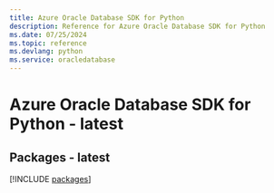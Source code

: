 ```yaml
---
title: Azure Oracle Database SDK for Python
description: Reference for Azure Oracle Database SDK for Python
ms.date: 07/25/2024
ms.topic: reference
ms.devlang: python
ms.service: oracledatabase
---
```

# Azure Oracle Database SDK for Python - latest
## Packages - latest
[!INCLUDE [packages](oracle-database-index.md)]